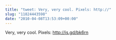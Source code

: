 ```yaml
---
title: "tweet: Very, very cool. Pixels: http://"
slug: "11824443598"
date: "2010-04-08T13:53:09+00:00"
---
```

Very, very cool. Pixels: http://is.gd/bk6rn